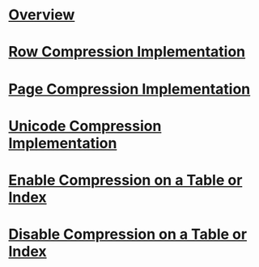 # [Overview](data-compression.md)  
# [Row Compression Implementation](row-compression-implementation.md)  
# [Page Compression Implementation](page-compression-implementation.md)  
# [Unicode Compression Implementation](unicode-compression-implementation.md)  
# [Enable Compression on a Table or Index](enable-compression-on-a-table-or-index.md)  
# [Disable Compression on a Table or Index](disable-compression-on-a-table-or-index.md)  
